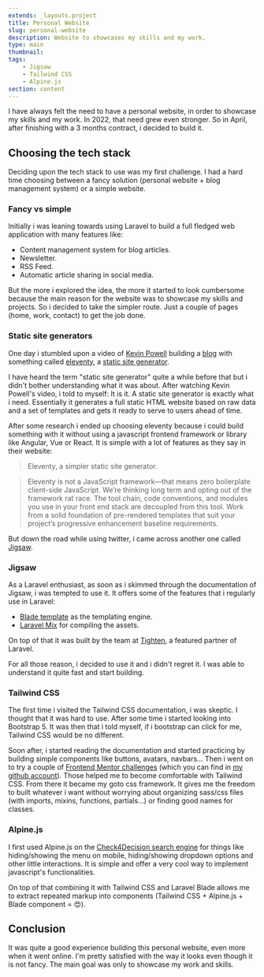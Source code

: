```yaml
---
extends: _layouts.project
title: Personal Website
slug: personal-website
description: Website to showcases my skills and my work.
type: main
thumbnail:
tags:
    - Jigsaw
    - Tailwind CSS
    - Alpine.js
section: content
---
```


I have always felt the need to have a personal website, in order to showcase my skills and my work. In 2022, that need grew even stronger. So in April, after finishing with a 3 months contract, i decided to build it.

## Choosing the tech stack

Deciding upon the tech stack to use was my first challenge. I had a hard time choosing between a fancy solution (personal website + blog management system) or a simple website.

### Fancy vs simple

Initially i was leaning towards using Laravel to build a full fledged web application with many features like:

-   Content management system for blog articles.
-   Newsletter.
-   RSS Feed.
-   Automatic article sharing in social media.

But the more i explored the idea, the more it started to look cumbersome because the main reason for the website was to showcase my skills and projects. So i decided to take the simpler route. Just a couple of pages (home, work, contact) to get the job done.

### Static site generators

One day i stumbled upon a video of [Kevin Powell](https://www.kevinpowell.co/) building a [blog](https://www.youtube.com/watch?v=4wD00RT6d-g) with something called [eleventy](https://www.11ty.dev/), a [static site generator](https://www.cloudflare.com/learning/performance/static-site-generator/).

I have heard the term "static site generator" quite a while before that but i didn't bother understanding what it was about. After watching Kevin Powell's video, i told to myself: It is it. A static site generator is exactly what i need. Essentially it generates a full static HTML website based on raw data and a set of templates and gets it ready to serve to users ahead of time.

After some research i ended up choosing eleventy because i could build something with it without using a javascript frontend framework or library like Angular, Vue or React. It is simple with a lot of features as they say in their website:

> Eleventy, a simpler static site generator.

> Eleventy is not a JavaScript framework—that means zero boilerplate client-side JavaScript. We’re thinking long term and opting out of the framework rat race. The tool chain, code conventions, and modules you use in your front end stack are decoupled from this tool. Work from a solid foundation of pre-rendered templates that suit your project’s progressive enhancement baseline requirements.

But down the road while using twitter, i came across another one called [Jigsaw](https://jigsaw.tighten.com/).

### Jigsaw

As a Laravel enthusiast, as soon as i skimmed through the documentation of Jigsaw, i was tempted to use it. It offers some of the features that i regularly use in Laravel:

-   [Blade template](https://jigsaw.tighten.com/docs/content-blade/) as the templating engine.
-   [Laravel Mix](https://jigsaw.tighten.com/docs/compiling-assets/) for compiling the assets.

On top of that it was built by the team at [Tighten](https://tighten.com/), a featured partner of Laravel.

For all those reason, i decided to use it and i didn't regret it. I was able to understand it quite fast and start building.

### Tailwind CSS

The first time i visited the Tailwind CSS documentation, i was skeptic. I thought that it was hard to use. After some time i started looking into Bootstrap 5. It was then that i told myself, if i bootstrap can click for me, Tailwind CSS would be no different.

Soon after, i started reading the documentation and started practicing by building simple components like buttons, avatars, navbars... Then i went on to try a couple of [Frontend Mentor challenges](https://www.frontendmentor.io/challenges) (which you can find in [my github account](https://github.com/sissokho)). Those helped me to become comfortable with Tailwind CSS. From there it became my goto css framework. It gives me the freedom to built whatever i want without worrying about organizing sass/css files (with imports, mixins, functions, partials...) or finding good names for classes.

### Alpine.js

I first used Alpine.js on the [Check4Decision search engine](https://check4decision.univ-thies.sn/search) for things like hiding/showing the menu on mobile, hiding/showing dropdown options and other little interactions. It is simple and offer a very cool way to implement javascript's functionalities.

On top of that combining it with Tailwind CSS and Laravel Blade allows me to extract repeated markup into components (Tailwind CSS + Alpine.js + Blade component = 😍).

## Conclusion

It was quite a good experience building this personal website, even more when it went online. I'm pretty satisfied with the way it looks even though it is not fancy. The main goal was only to showcase my work and skills.
